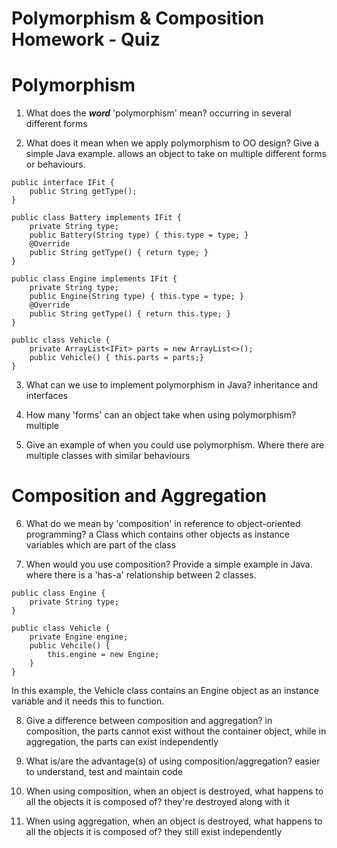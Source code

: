 # Polymorphism & Composition Homework - Quiz

# Polymorphism

1. What does the ___word___ 'polymorphism' mean?
occurring in several different forms

2. What does it mean when we apply polymorphism to OO design? Give a simple Java example.
allows an object to take on multiple different forms or behaviours.

```
public interface IFit {  
    public String getType();
}

public class Battery implements IFit {
    private String type;
    public Battery(String type) { this.type = type; }
    @Override
    public String getType() { return type; }
}

public class Engine implements IFit {
    private String type;
    public Engine(String type) { this.type = type; }
    @Override
    public String getType() { return this.type; }
}

public class Vehicle {
    private ArrayList<IFit> parts = new ArrayList<>();
    public Vehicle() { this.parts = parts;}
}
```

3. What can we use to implement polymorphism in Java?
inheritance and interfaces

4. How many 'forms' can an object take when using polymorphism?
multiple

5. Give an example of when you could use polymorphism.
Where there are multiple classes with similar behaviours


# Composition and Aggregation

6. What do we mean by 'composition' in reference to object-oriented programming?
a Class which contains other objects as instance variables which are part of the class

7. When would you use composition? Provide a simple example in Java.
where there is a 'has-a' relationship between 2 classes.

```
public class Engine {
    private String type;
}

public class Vehicle {
    private Engine engine;
    public Vehcile() {
        this.engine = new Engine;
    }
}
```

In this example, the Vehicle class contains an Engine object as an instance variable and it needs this to function.

8. Give a difference between composition and aggregation?
in composition, the parts cannot exist without the container object, while in aggregation, the parts can exist independently

9. What is/are the advantage(s) of using composition/aggregation?
easier to understand, test and maintain code

10. When using composition, when an object is destroyed, what happens to all the objects it is composed of?
they're destroyed along with it

11. When using aggregation, when an object is destroyed, what happens to all the objects it is composed of?
they still exist independently